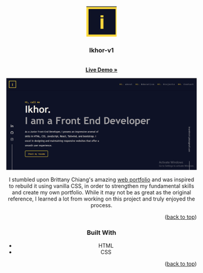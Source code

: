 <a name="readme-top"></a>
<!-- PROJECT LOGO -->
<br />
<div align="center">
  <a href="https://github.com/Ikhor03/Dapur-Solo-FE.git">
    <img src="static/favicon-i.png" alt="Logo" width="80" height="80">
  </a>

<h3 align="center">Ikhor-v1</h3>

  <p align="center">
    <br />
    <a href="https://kedai-fialate.vercel.app/"><strong>Live Demo »</strong></a>
  </p>

<!-- ABOUT THE PROJECT -->

[![Product Name Screen Shot][product-screenshot]](https://ikhor.vercel.app/)

I stumbled upon Brittany Chiang's amazing [web portfolio](https://brittanychiang.com/) and was inspired to rebuild it using vanilla CSS, in order to strengthen my fundamental skills and create my own portfolio. While it may not be as great as the original reference, I learned a lot from working on this project and truly enjoyed the process.

<p align="right">(<a href="#readme-top">back to top</a>)</p>

### Built With

* HTML
* CSS

<p align="right">(<a href="#readme-top">back to top</a>)</p>


<!-- MARKDOWN LINKS & IMAGES -->
<!-- https://www.markdownguide.org/basic-syntax/#reference-style-links -->
[product-screenshot]: static/ikhor_v1.png
